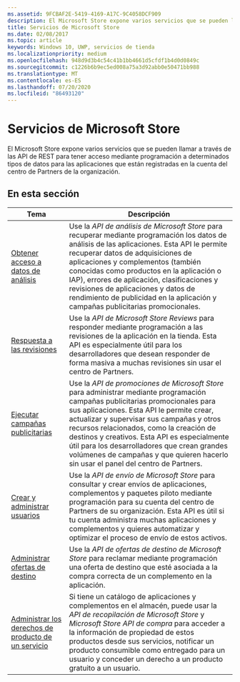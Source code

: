 ```yaml
---
ms.assetid: 9FCBAF2E-5419-4169-A17C-9C4058DCF909
description: El Microsoft Store expone varios servicios que se pueden llamar a través de las API de REST para tener acceso mediante programación a determinados tipos de datos para las aplicaciones que están registradas en la cuenta del centro de Partners de la organización.
title: Servicios de Microsoft Store
ms.date: 02/08/2017
ms.topic: article
keywords: Windows 10, UWP, servicios de tienda
ms.localizationpriority: medium
ms.openlocfilehash: 948d9d3b4c54c41b1bb4661d5cfdf1b4d0d0849c
ms.sourcegitcommit: c1226b6b9ec5ed008a75a3d92abb0e50471bb988
ms.translationtype: MT
ms.contentlocale: es-ES
ms.lasthandoff: 07/20/2020
ms.locfileid: "86493120"
---
```

# <a name="microsoft-store-services"></a>Servicios de Microsoft Store

El Microsoft Store expone varios servicios que se pueden llamar a través de las API de REST para tener acceso mediante programación a determinados tipos de datos para las aplicaciones que están registradas en la cuenta del centro de Partners de la organización.

## <a name="in-this-section"></a>En esta sección


| Tema            | Descripción                 |
|------------------|-----------------------------|
| [Obtener acceso a datos de análisis](access-analytics-data-using-windows-store-services.md) | Use la *API de análisis de Microsoft Store* para recuperar mediante programación los datos de análisis de las aplicaciones. Esta API le permite recuperar datos de adquisiciones de aplicaciones y complementos (también conocidas como productos en la aplicación o IAP), errores de aplicación, clasificaciones y revisiones de aplicaciones y datos de rendimiento de publicidad en la aplicación y campañas publicitarias promocionales. |
| [Respuesta a las revisiones](respond-to-reviews-using-windows-store-services.md) | Use la *API de Microsoft Store Reviews* para responder mediante programación a las revisiones de la aplicación en la tienda. Esta API es especialmente útil para los desarrolladores que desean responder de forma masiva a muchas revisiones sin usar el centro de Partners.  |
| [Ejecutar campañas publicitarias](run-ad-campaigns-using-windows-store-services.md) | Use la *API de promociones de Microsoft Store* para administrar mediante programación campañas publicitarias promocionales para sus aplicaciones. Esta API le permite crear, actualizar y supervisar sus campañas y otros recursos relacionados, como la creación de destinos y creativos. Esta API es especialmente útil para los desarrolladores que crean grandes volúmenes de campañas y que quieren hacerlo sin usar el panel del centro de Partners. |
| [Crear y administrar usuarios](create-and-manage-submissions-using-windows-store-services.md) | Use la *API de envío de Microsoft Store* para consultar y crear envíos de aplicaciones, complementos y paquetes piloto mediante programación para su cuenta del centro de Partners de su organización. Esta API es útil si tu cuenta administra muchas aplicaciones y complementos y quieres automatizar y optimizar el proceso de envío de estos activos. |
| [Administrar ofertas de destino](manage-targeted-offers-using-windows-store-services.md) | Use la *API de ofertas de destino de Microsoft Store* para reclamar mediante programación una oferta de destino que esté asociada a la compra correcta de un complemento en la aplicación. |
| [Administrar los derechos de producto de un servicio](view-and-grant-products-from-a-service.md)  | Si tiene un catálogo de aplicaciones y complementos en el almacén, puede usar la *API de recopilación de Microsoft Store* y *Microsoft Store API de compra* para acceder a la información de propiedad de estos productos desde sus servicios, notificar un producto consumible como entregado para un usuario y conceder un derecho a un producto gratuito a un usuario.  |
